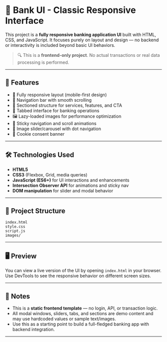 # 🏦 Bank UI - Classic Responsive Interface

This project is a **fully responsive banking application UI** built with HTML, CSS, and JavaScript. It focuses purely on layout and design — no backend or interactivity is included beyond basic UI behaviors.

> 🔍 This is a **frontend-only project**. No actual transactions or real data processing is performed.

---

## 🎨 Features

- 📱 Fully responsive layout (mobile-first design)
- 🧭 Navigation bar with smooth scrolling
- 💼 Sectioned structure for services, features, and CTA
- 🧾 Tabbed interface for banking operations
- 🖼️ Lazy-loaded images for performance optimization
- 🎯 Sticky navigation and scroll animations
- 🎢 Image slider/carousel with dot navigation
- 🍪 Cookie consent banner

---

## 🛠️ Technologies Used

- **HTML5**  
- **CSS3** (Flexbox, Grid, media queries)  
- **JavaScript (ES6+)** for UI interactions and enhancements  
- **Intersection Observer API** for animations and sticky nav  
- **DOM manipulation** for slider and modal behavior  

---

## 📁 Project Structure

```
index.html
style.css
script.js
images/
```

---

## 🖥️ Preview

You can view a live version of the UI by opening `index.html` in your browser. Use DevTools to see the responsive behavior on different screen sizes.

---

## 📌 Notes

- This is a **static frontend template** — no login, API, or transaction logic.
- All modal windows, sliders, tabs, and sections are demo content and may use hardcoded values or sample text/images.
- Use this as a starting point to build a full-fledged banking app with backend integration.

---




 

